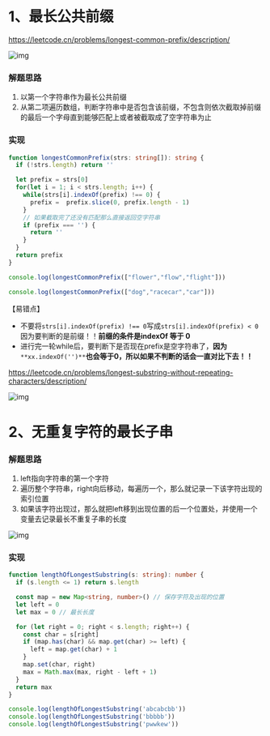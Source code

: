 # 1、最长公共前缀



https://leetcode.cn/problems/longest-common-prefix/description/

![img](https://cdn.nlark.com/yuque/0/2025/png/22253064/1740622683089-d6277552-94ef-4069-af84-ce91fe70123a.png)

### 解题思路

1. 以第一个字符串作为最长公共前缀
2. 从第二项遍历数组，判断字符串中是否包含该前缀，不包含则依次截取掉前缀的最后一个字母直到能够匹配上或者被截取成了空字符串为止

### 实现

```typescript
function longestCommonPrefix(strs: string[]): string {
  if (!strs.length) return ''

  let prefix = strs[0]
  for(let i = 1; i < strs.length; i++) {
    while(strs[i].indexOf(prefix) !== 0) {
      prefix =  prefix.slice(0, prefix.length - 1)
    }
    // 如果截取完了还没有匹配那么直接返回空字符串
    if (prefix === '') {
      return ''
    }
  }
  return prefix
}

console.log(longestCommonPrefix(["flower","flow","flight"]))

console.log(longestCommonPrefix(["dog","racecar","car"]))
```

【易错点】

- 不要将`strs[i].indexOf(prefix) !== 0`写成`strs[i].indexOf(prefix) < 0` 因为要判断的是前缀！！**前缀的条件是indexOf 等于 0**
- 进行完一轮while后，要判断下是否现在prefix是空字符串了，**因为**`**xx.indexOf('')**`**也会等于0，所以如果不判断的话会一直对比下去！！**



https://leetcode.cn/problems/longest-substring-without-repeating-characters/description/

![img](https://cdn.nlark.com/yuque/0/2025/png/22253064/1740625342211-7100653d-3731-44a2-ac33-4bace8ade87d.png)

# 2、无重复字符的最长子串



### 解题思路

1. left指向字符串的第一个字符
2. 遍历整个字符串，right向后移动，每遍历一个，那么就记录一下该字符出现的索引位置
3. 如果该字符出现过，那么就把left移到出现位置的后一个位置处，并使用一个变量去记录最长不重复子串的长度

![img](https://cdn.nlark.com/yuque/0/2025/jpeg/22253064/1740638084675-a986a618-12fa-40e7-97c6-a4e5c0055572.jpeg)

### 实现

```typescript
function lengthOfLongestSubstring(s: string): number {
  if (s.length <= 1) return s.length

  const map = new Map<string, number>() // 保存字符及出现的位置
  let left = 0
  let max = 0 // 最长长度

  for (let right = 0; right < s.length; right++) {
    const char = s[right]
    if (map.has(char) && map.get(char) >= left) {
      left = map.get(char) + 1
    }
    map.set(char, right)
    max = Math.max(max, right - left + 1)
  }
  return max
}

console.log(lengthOfLongestSubstring('abcabcbb'))
console.log(lengthOfLongestSubstring('bbbbb'))
console.log(lengthOfLongestSubstring('pwwkew'))
```